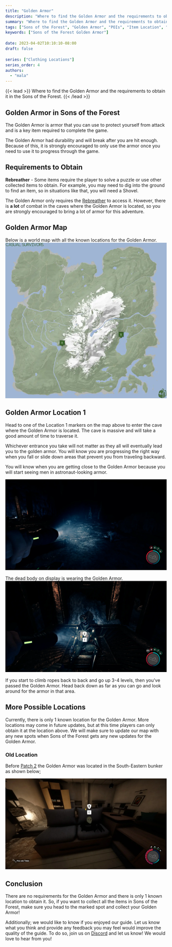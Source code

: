 ```yaml
---
title: "Golden Armor"
description: "Where to find the Golden Armor and the requirements to obtain it in the Sons of the Forest."
summary: "Where to find the Golden Armor and the requirements to obtain it. Click here to learn more about it!"
tags: ["Sons of the Forest", "Golden Armor", "POIs", "Item Location", "Map"]
keywords: ["Sons of the Forest Golden Armor"]

date: 2023-04-02T10:10:10-08:00
draft: false

series: ["Clothing Locations"]
series_order: 4
authors:
  - "mala"
---
```


{{< lead >}}
Where to find the Golden Armor and the requirements to obtain it in the Sons of the Forest.
{{< /lead >}}

## Golden Armor in Sons of the Forest
The Golden Armor is armor that you can use to protect yourself from attack and is a key item required to complete the game.

The Golden Armor had durability and will break after you are hit enough. Because of this, it is strongly encouraged to only use the armor once you need to use it to progress through the game. 

## Requirements to Obtain
**Rebreather** - Some items require the player to solve a puzzle or use other collected items to obtain. For example, you may need to dig into the ground to find an item, so in situations like that, you will need a  Shovel. 

The Golden Armor only requires the [Rebreather](/sons-of-the-forest/guides/rebreather/) to access it. However, there is **a lot** of combat in the caves where the Golden Armor is located, so you are strongly encouraged to bring a lot of armor for this adventure. 

## Golden Armor Map
Below is a world map with all the known locations for the Golden Armor.
![Sons of the Forest Golden Armor Location](img/map.webp)

## Golden Armor Location 1
Head to one of the Location 1 markers on the map above to enter the cave where the Golden Armor is located. The cave is massive and will take a good amount of time to traverse it. 

Whichever entrance you take will not matter as they all will eventually lead you to the golden armor. You will know you are progressing the right way when you fall or slide down areas that prevent you from traveling backward. 

You will know when you are getting close to the Golden Armor because you will start seeing men in astronaut-looking armor.

![Sons of the Forest Golden Armor Hint](img/hint.webp)

The dead body on display is wearing the Golden Armor. 
![Sons of the Forest Golden Armor on Body](featured.webp)

If you start to climb ropes back to back and go up 3-4 levels, then you've passed the Golden Armor. Head back down as far as you can go and look around for the armor in that area. 

## More Possible Locations
Currently, there is only 1 known location for the Golden Armor. More locations may come in future updates, but at this time players can only obtain it at the location above.
We will make sure to update our map with any new spots when Sons of the Forest gets any new updates for the Golden Armor.

### Old Location
Before [Patch 2](/sons-of-the-forest/news/patch-2/#improvements) the Golden Armor was located in the South-Eastern bunker as shown below;

![Sons of the Forest Golden Armor Old Location](img/old-location.webp)

## Conclusion
There are no requirements for the Golden Armor and there is only 1 known location to obtain it. So, if you want to collect all the items in Sons of the Forest, make sure you head to the marked spot and collect your Golden Armor!

Additionally; we would like to know if you enjoyed our guide. Let us know what you think and provide any feedback you may feel would improve the quality of the guide. To do so, join us on [Discord](https://discord.gg/ZXp93XsKnN) and let us know! We would love to hear from you! 